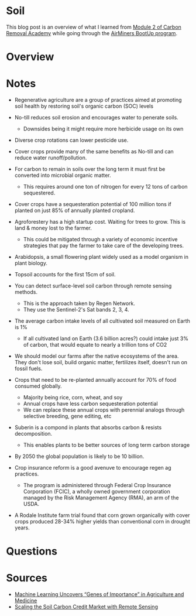 # Soil

This blog post is an overview of what I learned from [Module 2 of Carbon Removal Academy]() while going through the [AirMiners BootUp program]().

# Overview


# Notes
- Regenerative agriculture are a group of practices aimed at promoting soil health by restoring soil's organic carbon (SOC) levels 

- No-till reduces soil erosion and encourages water to penerate soils. 
    - Downsides being it might require more herbicide usage on its own

- Diverse crop rotations can lower pesticide use.
- Cover crops provide many of the same benefits as No-till and can reduce water runoff/pollution.

- For carbon to remain in soils over the long term it must first be converted into microbial organic matter. 
    - This requires around one ton of nitrogen for every 12 tons of carbon sequestered. 

- Cover crops have a sequesteration potential of 100 million tons if planted on just 85% of annually planted cropland. 

- Agroforestery has a high startup cost. Waiting for trees to grow. This is land & money lost to the farmer.
    - This could be mitigated through a variety of economic incentive strategies that pay the farmer to take care of the developing trees.

- Arabidopsis, a small flowering plant widely used as a model organism in plant biology.

- Topsoil accounts for the first 15cm of soil. 

- You can detect surface-level soil carbon through remote sensing methods.
    - This is the approach taken by Regen Network.
    - They use the Sentinel-2's Sat bands 2, 3, 4.

- The average carbon intake levels of all cultivated soil measured on Earth is 1%
    - If all cultivated land on Earth (3.6 billion acres?) could intake just 3% of carbon, that would equate to nearly a trillion tons of CO2

- We should model our farms after the native ecosystems of the area. They don't lose soil, build organic matter, fertilizes itself, doesn't run on fossil fuels. 
- Crops that need to be re-planted annually account for 70% of food consumed globally.
    - Majority being rice, corn, wheat, and soy
    - Annual crops have less carbon sequesteration potential 
    - We can replace these annual crops with perennial analogs through selective breeding, gene editing, etc

- Suberin is a compond in plants that absorbs carbon & resists decomposition. 
    - This enables plants to be better sources of long term carbon storage

- By 2050 the global population is likely to be 10 billion.

- Crop insurance reform is a good avenuve to encourage regen ag practices.
    - The program is administered through Federal Crop Insurance Corporation (FCIC), a wholly owned government corporation managed by the Risk Management Agency (RMA), an arm of the USDA.

- A Rodale Institute farm trial found that corn grown organically with cover crops produced 28-34% higher yields than conventional corn in drought years.

# Questions

# Sources
- [Machine Learning Uncovers “Genes of Importance” in Agriculture and Medicine](https://www.nyu.edu/about/news-publications/news/2021/september/machine-learning-uncovers-genes-of-importance.html)
- [Scaling the Soil Carbon Credit Market with Remote Sensing](https://medium.com/regen-network/scaling-the-soil-carbon-credit-market-with-remote-sensing-fbd3da2c1602)